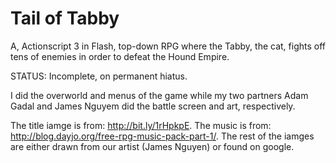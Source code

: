 Tail of Tabby
=============
A, Actionscript 3 in Flash, top-down RPG where the Tabby, the cat, fights off tens of enemies in order to defeat the Hound Empire.

STATUS: Incomplete, on permanent hiatus.

I did the overworld and menus of the game while my two partners Adam Gadal and James Nguyem did the battle screen and art, respectively.

The title iamge is from: http://bit.ly/1rHpkpE.
The music is from: http://blog.dayjo.org/free-rpg-music-pack-part-1/.
The rest of the iamges are either drawn from our artist (James Nguyen) or found on google.
